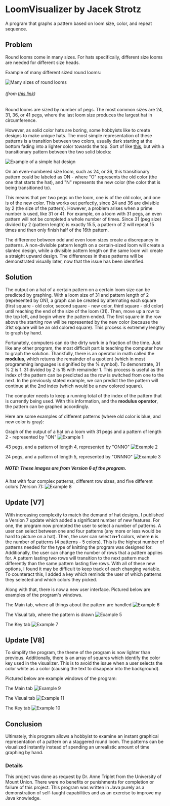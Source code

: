 # LoomVisualizer by Jacek Strotz

A program that graphs a pattern based on loom size, color, and repeat sequence.

## Problem

Round looms come in many sizes. For hats specifically, different size looms are needed for different size heads.

Example of many different sized round looms:

![Many sizes of round looms](/images/Looms.jpeg)
###### (from [this link](https://www.google.com/url?sa=i&url=https%3A%2F%2Fwww.amazon.com%2FNovelinks-Round-Knitting-Looms-Set%2Fdp%2FB07H89TC2C&psig=AOvVaw13cxREyfcUuM3pz2gw1m7q&ust=1644463997578000&source=images&cd=vfe&ved=0CAwQjhxqFwoTCKDa_PXX8fUCFQAAAAAdAAAAABAE))

Round looms are sized by number of pegs. The most common sizes are 24, 31, 36, or 41 pegs, where the last loom size produces the largest hat in circumference.

However, as solid color hats are boring, some hobbyists like to create designs to make unique hats. The most simple representation of these patterns is a transition
between two colors, usually dark starting at the bottom fading into a lighter color towards the top. Sort of like [this](https://www.google.com/url?sa=i&url=https%3A%2F%2Fwww.facebook.com%2Floomknittinglane%2F&psig=AOvVaw1F14fNRpxDZubVXGO9-TES&ust=1644465057617000&source=images&cd=vfe&ved=0CAwQjhxqFwoTCOCs-fbb8fUCFQAAAAAdAAAAABAF),
but with a transitionary pattern between the two solid blocks:

![Example of a simple hat design](/images/Example1.jpeg)

On an even-numbered size loom, such as 24, or 36, this transitionary pattern could be labeled as ON - where "O" represents the old color (the one that starts the hat),
and "N" represents the new color (the color that is being transitioned to).

This means that per two pegs on the loom, one is of the old color, and one is of the new color. This works out perfectly, since 24 and 36 are divisible by 2 (the size of the pattern).
However, a problem arises when a prime number is used, like 31 or 41. For example, on a loom with 31 pegs, an even pattern will not be completed a whole number of times.
Since 31 (peg size) divided by 2 (pattern length) is exactly 15.5, a pattern of 2 will repeat 15 times and then only finish half of the 16th pattern.

The difference between odd and even loom sizes create a discrepancy in patterns. A non-divisible pattern length on a certain-sized loom will create a slanted design,
while a divisible pattern length on the same loom will create a straight upward design. The differences in these patterns will be demonstrated visually later,
now that the issue has been identified.

## Solution

The output on a hat of a certain pattern on a certain loom size can be predicted by graphing. With a loom size of 31 and pattern length of 2 (represented by ON), 
a graph can be created by alternating each square (first square - old color, second square - new color, third square - old color) until reaching the end of the
size of the loom (31). Then, move up a row to the top left, and begin where the pattern ended. The first square in the row above the starting row will be represented
by the new color (because the 31st square will be an old colored square). This process is extremely lengthy to graph by hand.

Fortunately, computers can do the dirty work in a fraction of the time. Just like any other program, the most difficult part is teaching the computer how to graph
the solution. Thankfully, there is an operator in math called the **modulus**, which returns the remainder of a quotient (which in most programming languages is
signified by the % symbol). To demonstrate, 31 % 2 is 1. 31 divided by 2 is 15 with remainder 1. This process is useful as the index of the pattern can be predicted
as the row is switched from one to the next. In the previously stated example, we can predict the the pattern will continue at the 2nd index (which would be a new
colored square). 

The computer needs to keep a running total of the index of the pattern that is currently being used. With this information, and the **modulus operator**, the
pattern can be graphed accordingly. 

Here are some examples of different patterns (where old color is blue, and new color is gray):

Graph of the output of a hat on a loom with 31 pegs and a pattern of length 2 - represented by "ON"
![Example 1](/images/Example2.png)

43 pegs, and a pattern of length 4, represented by "ONNO"
![Example 2](/images/Example3.png)

24 pegs, and a pattern of length 5, represented by "ONNNO"
![Example 3](/images/Example4.png)

##### NOTE: These images are from Version 6 of the program.

A hat with four complex patterns, different row sizes, and five different colors (Version 7):
![Example 8](/images/Example8.png)

## Update [V7]
With increasing complexity to match the demand of hat designs, I published a Version 7 update which added a significant number of new features. For one, the program now prompted the user to select a number of patterns. A user can select between one and four patterns (any more or less would be hard to picture on a hat). Then, the user can select **n+1** colors, where **n** is the number of patterns (4 patterns - 5 colors). This is the highest number of patterns needed for the type of knitting the program was designed for. Additionally, the user can change the number of rows that a pattern applies for. A pattern lasting two rows will transition to the next pattern much differently than the same pattern lasting five rows. With all of these new options, I found it may be difficult to keep track of each changing variable. To counteract this, I added a key which reminds the user of which patterns they selected and which colors they picked.

Along with that, there is now a new user interface. Pictured below are examples of the program's windows.

The Main tab, where all things about the pattern are handled
![Example 6](/images/Example6.png)

The Visual tab, where the pattern is drawn
![Example 5](/images/Example5.png)

The Key tab
![Example 7](/images/Example7.png)

## Update [V8]

To simplify the program, the theme of the program is now lighter than previous. Additionally, there is an array of squares which identify the color key used in the visualizer. This is to avoid the issue when a user selects the color white as a color (causing the text to disappear into the background). 

Pictured below are example windows of the program:

The Main tab
![Example 9](/images/Example9.png)

The Visual tab
![Example 11](/images/Example11.png)

The Key tab
![Example 10](/images/Example10.png)

## Conclusion

Ultimately, this program allows a hobbyist to examine an instant graphical representation of a pattern on a staggered round loom. The patterns can be visualized
instantly instead of spending an unrealistic amount of time graphing by hand.

### Details
This project was done as request by Dr. Anne Triplet from the University of Mount Union. There were no benefits or punishments for completion or failure of this 
project. This program was written in Java purely as a demonstration of self-taught capabilities and as an exercise to improve my Java knowledge.
